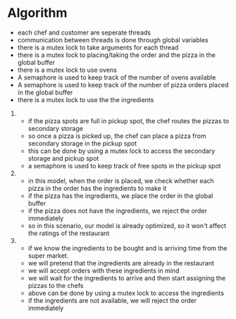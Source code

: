 # Algorithm
* each chef and customer are seperate threads
* communication between threads is done through global variables
* there is a mutex lock to take arguments for each thread
* there is a mutex lock to placing/taking the order and the pizza in the global buffer
* there is a mutex lock to use ovens
* A semaphore is used to keep track of the number of ovens available
* A semaphore is used to keep track of the number of pizza orders placed in the global buffer
* there is a mutex lock to use the the ingredients


1. * if the pizza spots are full in pickup spot, the chef routes the pizzas to secondary storage
   * so once a pizza is picked up, the chef can place a pizza from secondary storage in the pickup spot
   * this can be done by using a mutex lock to access the secondary storage and pickup spot
   * a semaphore is used to keep track of free spots in the pickup spot
  
2. * in this model, when the order is placed, we check whether each pizza in the order has the ingredients to make it
   * if the pizza has the ingredients, we place the order in the global buffer
   * if the pizza does not have the ingredients, we reject the order immediately
   * so in this scenario, our model is already optimized, so it won't affect the ratings of the restaurant

3. * if we know the ingredients to be bought and is arriving time from the super market.
   * we will pretend that the ingredients are already in the restaurant
   * we will accept orders with these ingredients in mind
   * we will wait for the ingredients to arrive and then start assigning the pizzas to the chefs
   * above can be done by using a mutex lock to access the ingredients
   * if the ingredients are not available, we will reject the order immediately